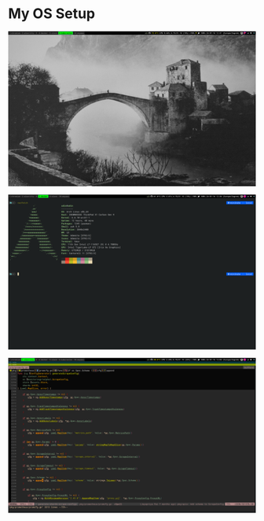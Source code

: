 # My OS Setup

![background](images/background.png)

![neofetch](images/neofetch.png)

![neovim](images/neovim.png)
